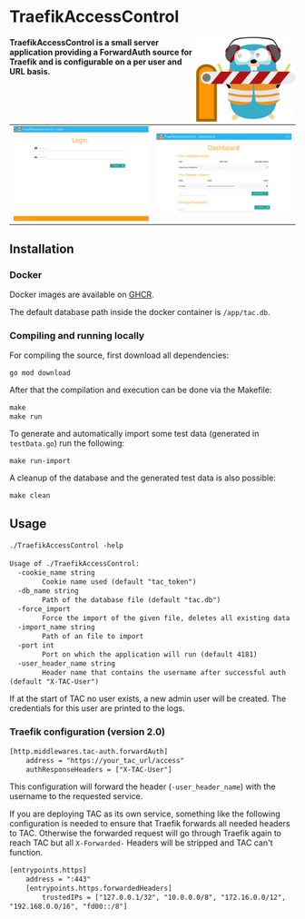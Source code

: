 # TraefikAccessControl

<img align="right" width="180px" src="logo.png">

#### TraefikAccessControl is a small server application providing a ForwardAuth source for Traefik and is configurable on a per user and URL basis.

|                          |                                |
:-------------------------:|:-------------------------------:
![](screenshots/login.png) |  ![](screenshots/dashboard.png)

## Installation

### Docker

Docker images are available on [GHCR](https://github.com/users/mheidinger/packages/container/package/traefik-access-control).

The default database path inside the docker container is `/app/tac.db`.

### Compiling and running locally

For compiling the source, first download all dependencies:
```
go mod download
```

After that the compilation and execution can be done via the Makefile:
```
make
make run
```

To generate and automatically import some test data (generated in `testData.go`) run the following:
```
make run-import
```

A cleanup of the database and the generated test data is also possible:
```
make clean
```

## Usage

```
./TraefikAccessControl -help

Usage of ./TraefikAccessControl:
  -cookie_name string
        Cookie name used (default "tac_token")
  -db_name string
        Path of the database file (default "tac.db")
  -force_import
        Force the import of the given file, deletes all existing data
  -import_name string
        Path of an file to import
  -port int
        Port on which the application will run (default 4181)
  -user_header_name string
        Header name that contains the username after successful auth (default "X-TAC-User")
```

If at the start of TAC no user exists, a new admin user will be created.
The credentials for this user are printed to the logs.

### Traefik configuration (version 2.0)

```
[http.middlewares.tac-auth.forwardAuth]
	address = "https://your_tac_url/access"
	authResponseHeaders = ["X-TAC-User"]
```

This configuration will forward the header (`-user_header_name`) with the username to the requested service. 

If you are deploying TAC as its own service, something like the following configuration is needed to ensure that Traefik forwards all needed headers to TAC.
Otherwise the forwarded request will go through Traefik again to reach TAC but all `X-Forwarded-` Headers will be stripped and TAC can't function.
```
[entrypoints.https]
	address = ":443"
	[entrypoints.https.forwardedHeaders]
		trustedIPs = ["127.0.0.1/32", "10.0.0.0/8", "172.16.0.0/12", "192.168.0.0/16", "fd00::/8"]
```
